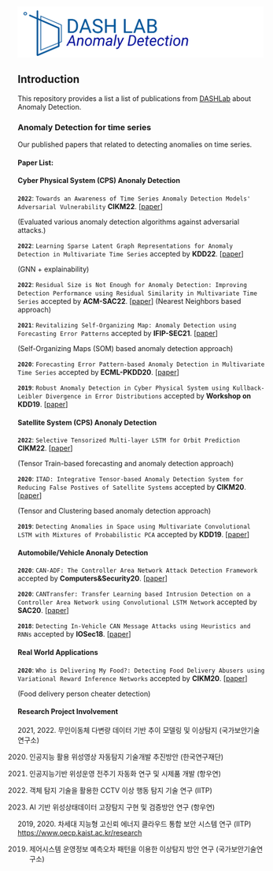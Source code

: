 <img src="asset/Anomlay detection from DASH Lab.png" title="Logo" width="500" />

## Introduction

This repository provides a list a list of publications from [DASHLab](https://dash-lab.github.io/) about Anomaly Detection.

### Anomaly Detection for time series
Our published papers that related to detecting anomalies on time series.

#### Paper List:


#### Cyber Physical System (CPS) Anonaly Detection

**`2022`**: `Towards an Awareness of Time Series Anomaly Detection Models' Adversarial Vulnerability` **CIKM22**. [[paper](https://dl.acm.org/doi/10.1145/3511808.3557073)]

(Evaluated various anomaly detection algorithms against adversarial attacks.)

**`2022`**: `Learning Sparse Latent Graph Representations for Anomaly Detection in Multivariate Time Series` accepted by **KDD22**. [[paper](https://dl.acm.org/doi/abs/10.1145/3534678.3539117)]

(GNN + explainability)

**`2022`**: `Residual Size is Not Enough for Anomaly Detection: Improving Detection Performance using Residual Similarity in Multivariate Time Series` accepted by **ACM-SAC22**. [[paper](https://dl.acm.org/doi/10.1145/3477314.3506990)]
(Nearest Neighbors based approach)

**`2021`**: `Revitalizing Self-Organizing Map: Anomaly Detection using Forecasting Error Patterns` accepted by **IFIP-SEC21**. [[paper](https://link.springer.com/chapter/10.1007/978-3-030-78120-0_25)]

(Self-Organizing Maps (SOM) based anomaly detection approach)

**`2020`**: `Forecasting Error Pattern-based Anomaly Detection in Multivariate Time Series` accepted by **ECML-PKDD20**. [[paper](https://link.springer.com/chapter/10.1007/978-3-030-67667-4_10)]

**`2019`**: `Robust Anomaly Detection in Cyber Physical System using Kullback-Leibler Divergence in Error Distributions` accepted by **Workshop on KDD19**. [[paper](https://kdd-milets.github.io/milets2019/papers/milets19_poster_6.pdf)]



#### Satellite System (CPS) Anonaly Detection

**`2022`**: `Selective Tensorized Multi-layer LSTM for Orbit Prediction` **CIKM22**. [[paper](https://dl.acm.org/doi/abs/10.1145/3511808.3557138)]

(Tensor Train-based forecasting and anomaly detection approach)

**`2020`**: `ITAD: Integrative Tensor-based Anomaly Detection System for Reducing False Postives of Satellite Systems` accepted by **CIKM20**. [[paper](https://dl.acm.org/doi/abs/10.1145/3340531.3412716)]

(Tensor and Clustering based anomaly detection approach)

**`2019`**: `Detecting Anomalies in Space using Multivariate Convolutional LSTM with Mixtures of Probabilistic PCA` accepted by **KDD19**. [[paper](https://dl.acm.org/doi/10.1145/3292500.3330776)]



#### Automobile/Vehicle Anonaly Detection

**`2020`**: `CAN-ADF: The Controller Area Network Attack Detection Framework` accepted by **Computers&Security20**. [[paper](https://www.sciencedirect.com/science/article/pii/S0167404820301292#:~:text=In%20this%20work%2C%20we%20propose,system%20for%20a%20CAN%20bus.&text=Our%20detection%20algorithm%20achieves%20accurate,CAN%20datasets%2C%20outperforming%20prior%20approach.)]

**`2020`**: `CANTransfer: Transfer Learning based Intrusion Detection on a Controller Area Network using Convolutional LSTM Network` accepted by **SAC20**. [[paper](https://dl.acm.org/doi/10.1145/3341105.3373868)]

**`2018`**: `Detecting In-Vehicle CAN Message Attacks using Heuristics and RNNs` accepted by **IOSec18**. [[paper](https://link.springer.com/chapter/10.1007/978-3-030-12085-6_4)]



#### Real World Applications

**`2020`**: `Who is Delivering My Food?: Detecting Food Delivery Abusers using Variational Reward Inference Networks` accepted by **CIKM20**. [[paper](https://dl.acm.org/doi/10.1145/3340531.3412750)]

(Food delivery person cheater detection)



#### Research Project Involvement

2021, 2022. 무인이동체 다변량 데이터 기반 추이 모델링 및 이상탐지 (국가보안기술연구소)

2020. 인공지능 활용 위성영상 자동탐지 기술개발 추진방안 (한국연구재단) 

2020. 인공지능기반 위성운영 전주기 자동화 연구 및 시제품 개발 (항우연) 

2020. 객체 탐지 기술을 활용한 CCTV 이상 행동 탐지 기술 연구 (IITP)

2019. AI 기반 위성상태데이터 고장탐지 구현 및 검증방안 연구 (항우연)

2019, 2020. 차세대 지능형 고신뢰 에너지 클라우드 통합 보안 시스템 연구 (IITP) 
https://www.oecp.kaist.ac.kr/research

2019. 제어시스템 운영정보 예측오차 패턴을 이용한 이상탐지 방안 연구 (국가보안기술연구소)



